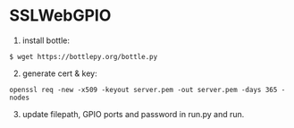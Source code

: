 # SSLWebGPIO

1. install bottle:
```
$ wget https://bottlepy.org/bottle.py
```
2. generate cert & key:
```
openssl req -new -x509 -keyout server.pem -out server.pem -days 365 -nodes
```
3. update filepath, GPIO ports and password in run.py and run.
